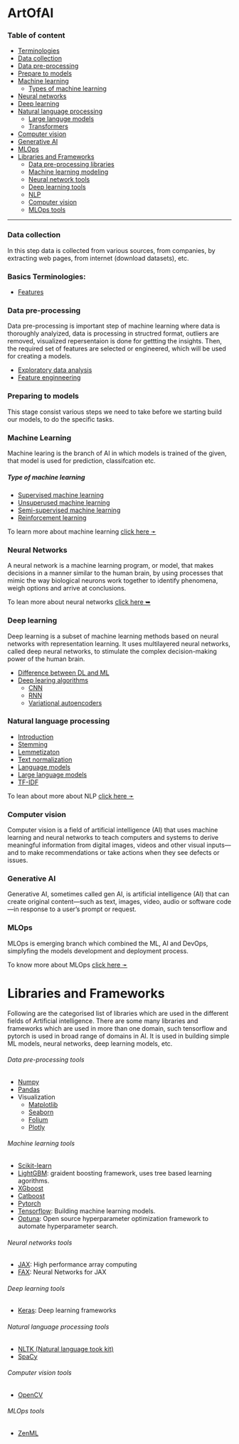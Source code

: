 # ArtOfAI

### Table of content

- [Terminologies](#basics-terminologies)
- [Data collection](#data-collection)
- [Data pre-processing](#data-pre-processing)
- [Prepare to models](#preparing-to-models)
- [Machine learning](#machine-learning)
    - [Types of machine learning](#type-of-machine-learning)
- [Neural networks](#neural-networks)
- [Deep learning](#deep-learning)
- [Natural language processing](#natural-language-processing)
    - [Large languge models](https://)
    - [Transformers](https://)
- [Computer vision](#computer-vision)
- [Generative AI](#generative-ai)
- [MLOps](#mlops)
- [Libraries and Frameworks](#libraries-and-frameworks)
    - [Data pre-processing libraries](#data-pre-processing-tools)
    - [Machine learning modeling](#machine-learning-tools)
    - [Neural network tools](#neural-networks-tools)
    - [Deep learning tools](#deep-learning-tools)
    - [NLP](#natural-language-processing-tools)
    - [Computer vision](#computer-vision-tools)
    - [MLOps tools](#mlops-tools)

----------


### Data collection

In this step data is collected from various sources, from companies, by extracting web pages, from internet (download datasets), etc.


### Basics Terminologies:
- [Features](/docs/glossary/features.md)


### Data pre-processing

Data pre-processing is important step of machine learning where data is thoroughly analyized, data is processing in structred format, outliers are removed, visualized repersentaion is done for gettting the insights. Then, the required set of features are selected or engineered, which will be used for creating a models.

- [Exploratory data analysis](/docs/ArtOfAI/eda/README.md)
- [Feature enginneering](/docs/ArtOfAI/features-engineering/README.md)


### Preparing to models

This stage consist various steps we need to take before we starting build our models, to do the specific tasks.

### Machine Learning

Machine learing is the branch of AI in which models is trained of the given, that model is used for prediction, classifcation etc. 

##### Type of machine learning

- [Supervised machine learning](/docs/ArtOfAI/supervised-learning/README.md)
- [Unsuperused machine learning](/docs/ArtOfAI/unsupervised-learning/README.md)
- [Semi-supervised machine learning](https://)
- [Reinforcement learning](https://)

To learn more about machine learning [click here ➛](/docs/ArtOfAI/machine-learning/README.md)



### Neural Networks

A neural network is a machine learning program, or model, that makes decisions in a manner similar to the human brain, by using processes that mimic the way biological neurons work together to identify phenomena, weigh options and arrive at conclusions.

To lean more about neural networks <a href="/docs/ArtOfAI/neural-networks/README.md">click here ➥</a>

### Deep learning

Deep learning is a subset of machine learning methods based on neural networks with representation learning. It uses multilayered neural networks, called deep neural networks, to stimulate the complex decision-making power of the human brain.

- [Difference between DL and ML](/docs/ArtOfAI/deep-learning/difference-dl-and-ml.md)
- [Deep learing algorithms](/docs/ArtOfAI/deep-learning/dl-algorithms.md)
    - [CNN](/docs/ArtOfAI/deep-learning/cnn.md)
    - [RNN](/docs/ArtOfAI/deep-learning/rnn.md)
    - [Variational autoencoders](/docs/ArtOfAI/deep-learning/variational-autoencoders.md)

### Natural language processing

- [Introduction](/docs/ArtOfAI/npl/README.md)
- [Stemming](/docs/ArtOfAI/npl/stemming.md)
- [Lemmetizaton](/docs/ArtOfAI/npl/lemmatization.md)
- [Text normalization](/docs/ArtOfAI/npl/text-normalization.md)
- [Language models](https://)
- [Large language models](https://)
- [TF-IDF](/docs/ArtOfAI/npl/tf-idf.md)

To lean about more about NLP [click here ➛](/docs/ArtOfAI/npl/README.md)


### Computer vision

Computer vision is a field of artificial intelligence (AI) that uses machine learning and neural networks to teach computers and systems to derive meaningful information from digital images, videos and other visual inputs—and to make recommendations or take actions when they see defects or issues.

### Generative AI

Generative AI, sometimes called gen AI, is artificial intelligence (AI) that can create original content—such as text, images, video, audio or software code—in response to a user’s prompt or request.

### MLOps

MLOps is emerging branch which combined the ML, AI and DevOps, simplyfing the models development and deployment process.

To know more about MLOps [click here ➛](/docs/ArtOfAI/mlops/README.md)

# Libraries and Frameworks

Following are the categorised list of libraries which are used in the different fields of Artificial intelligence. There are some many libraries and frameworks which are used in more than one domain, such tensorflow and pytorch is used in broad range of domains in AI. It is used in building simple ML models, neural networks, deep learning models, etc. 

###### Data pre-processing tools

- [Numpy](https://)
- [Pandas](https://)
- Visualization
    - [Matplotlib](https://)
    - [Seaborn](https://)
    - [Folium](https://)
    - [Plotly](https://)


###### Machine learning tools
- [Scikit-learn](https://)
- [LightGBM](https://lightgbm.readthedocs.io/en/latest/index.html): graident boosting framework, uses tree based learning agorithms.
- [XGboost](https://)
- [Catboost](https://)
- [Pytorch](https://)
- [Tensorflow](https://www.tensorflow.org/): Building machine learning models.
- [Optuna](https://optuna.org/): Open source hyperparameter optimization framework to automate hyperparameter search.

###### Neural networks tools
- [JAX](https://jax.readthedocs.io/en/latest/index.html): High performance array computing
- [FAX](https://flax.readthedocs.io/en/latest/): Neural Networks for JAX

###### Deep learning tools
- [Keras](https://keras.io): Deep learning frameworks


###### Natural language processing tools

- [NLTK (Natural language took kit)](www.nltk.org/)
- [SpaCy](https://spacy.io/)


###### Computer vision tools

- [OpenCV](https://)


###### MLOps tools

- [ZenML](https://)